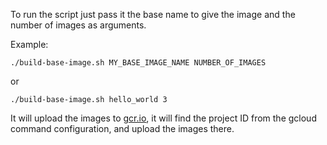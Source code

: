
To run the script just pass it the base name to give the image and the number of images as arguments. 

Example:

`./build-base-image.sh MY_BASE_IMAGE_NAME NUMBER_OF_IMAGES`

or

`./build-base-image.sh hello_world 3`


It will upload the images to [gcr.io](https://cloud.google.com/container-registry/), it will find the project ID from the gcloud command configuration, and upload the images there.
